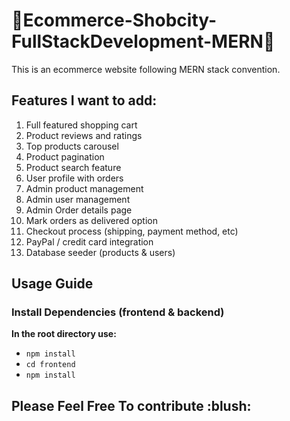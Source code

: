 # :rocket:Ecommerce-Shobcity-FullStackDevelopment-MERN:rocket:
This is an ecommerce website following MERN stack convention.

<h2>Features I want to add: </h2>
<ol>
  <li>Full featured shopping cart</li>
<li>Product reviews and ratings</li>
<li>Top products carousel</li>
<li>Product pagination</li>
<li>Product search feature</li>
<li>User profile with orders</li>
<li>Admin product management</li>
<li>Admin user management</li>
<li>Admin Order details page</li>
<li>Mark orders as delivered option</li>
<li>Checkout process (shipping, payment method, etc)</li>
  <li>PayPal / credit card integration</li>
  <li>Database seeder (products & users)</li>
</ol>

<h2>Usage Guide</h2>
<h3>Install Dependencies (frontend & backend)</h3>
<b>In the root directory use:</b>

 <ul> 
   <li><code>npm install</code></li>

  <li><code>cd frontend</code></li>
 
  <li><code>npm install</code></li>
</ul>

<h2>Please Feel Free To contribute :blush:</h2>
